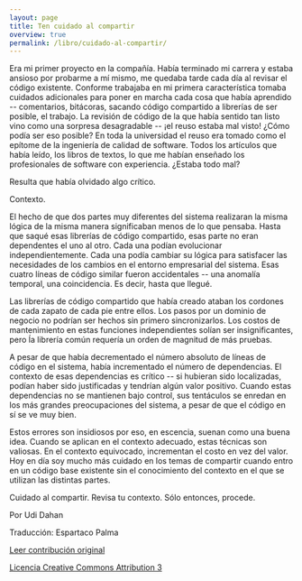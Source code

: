 ```yaml
---
layout: page
title: Ten cuidado al compartir
overview: true
permalink: /libro/cuidado-al-compartir/
---
```


Era mi primer proyecto en la compañía. Había terminado mi carrera y estaba ansioso por probarme a mí mismo, me quedaba tarde cada día al revisar el código existente. Conforme trabajaba en mi primera característica tomaba cuidados adicionales para poner en marcha cada cosa que había aprendido -- comentarios, bitácoras, sacando código compartido a librerías de ser posible, el trabajo. La revisión de código de la que había sentido tan listo vino como una sorpresa desagradable -- ¡el reuso estaba mal visto! ¿Cómo podía ser eso posible? En toda la universidad el reuso era tomado como el epítome de la ingeniería de calidad de software. Todos los artículos que había leído, los libros de textos, lo que me habían enseñado los profesionales de software con experiencia. ¿Estaba todo mal?

Resulta que había olvidado algo crítico.

Contexto.

El hecho de que dos partes muy diferentes del sistema realizaran la misma lógica de la misma manera significaban menos de lo que pensaba. Hasta que saqué esas librerías de código compartido, esas parte no eran dependentes el uno al otro. Cada una podían evolucionar independientemente. Cada una podía cambiar su lógica para satisfacer las necesidades de los cambios en el entorno empresarial del sistema. Esas cuatro líneas de código similar fueron accidentales -- una anomalía temporal, una coincidencia. Es decir, hasta que llegué. 

Las librerías de código compartido que había creado ataban los cordones de cada zapato de cada pie entre ellos. Los pasos por un dominio de negocio no podrían ser hechos sin primero sincronizarlos. Los costos de mantenimiento en estas funciones independientes solían ser insignificantes, pero ĺa librería común requería un orden de magnitud de más pruebas. 

A pesar de que había decrementado el número absoluto de líneas de código en el sistema, había incrementado el número de dependencias. El contexto de esas dependencias es crítico -- si hubieran sido localizadas, podían haber sido justificadas y tendrían algún valor positivo. Cuando estas dependencias no se mantienen bajo control, sus tentáculos se enredan en los más grandes preocupaciones del sistema, a pesar de que el código en sí se ve muy bien.

Estos errores son insidiosos por eso, en escencia, suenan como una buena idea. Cuando se aplican en el contexto adecuado, estas técnicas son valiosas. En el contexto equivocado, incrementan el costo en vez del valor. Hoy en día soy mucho más cuidado en los temas de compartir cuando entro en un código base existente sin el conocimiento del contexto en el que se utilizan las distintas partes.

Cuidado al compartir. Revisa tu contexto. Sólo entonces, procede.

Por Udi Dahan

Traducción: Espartaco Palma

[Leer contribución original](http://programmer.97things.oreilly.com/wiki/index.php/Beware_the_Share)

[Licencia Creative Commons Attribution 3](http://creativecommons.org/licenses/by/3.0/us/deed.es)
